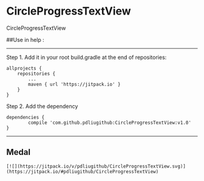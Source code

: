 # CircleProgressTextView
CircleProgressTextView


##Use in help :

***

Step 1. Add it in your root build.gradle at the end of repositories:

	allprojects {
		repositories {
			...
			maven { url 'https://jitpack.io' }
		}
	}

Step 2. Add the dependency

	dependencies {
			compile 'com.github.pdliugithub:CircleProgressTextView:v1.0'
	}

***

## Medal
    [![](https://jitpack.io/v/pdliugithub/CircleProgressTextView.svg)](https://jitpack.io/#pdliugithub/CircleProgressTextView)
